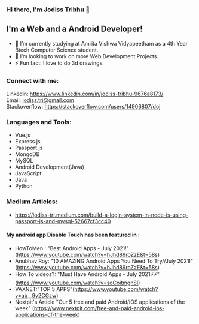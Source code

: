 ### Hi there, I'm Jodiss Tribhu  👋

## I'm a Web and a Android Developer!
- 🏫 I’m currently studying at Amrita Vishwa Vidyapeetham as a 4th Year Btech Computer Science student.
- 👯 I’m looking to work on more Web Development Projects.
- ⚡ Fun fact: I love to do 3d drawings.

### Connect with me:
Linkedin: https://www.linkedin.com/in/jodiss-tribhu-9676a8173/
<br />
Email: jodiss.tri@gmail.com
<br />
Stackoverflow: https://stackoverflow.com/users/14906807/doj

### Languages and Tools:
  - Vue.js
  - Express.js
  - Passport.js
  - MongoDB
  - MySQL
  - Android Development(Java)
  - JavaScript
  - Java
  - Python
  

### Medium Articles:
- https://jodiss-tri.medium.com/build-a-login-system-in-node-js-using-passport-js-and-mysql-52667cf3cc40

#### My android app Disable Touch has been featured in :
  - HowToMen : "Best Android Apps - July 2021!" (https://www.youtube.com/watch?v=hJhd89roZzE&t=58s)
  - Anubhav Roy: "10 AMAZING Android Apps You Need To Try//July 2021!" (https://www.youtube.com/watch?v=hJhd89roZzE&t=58s)
  - How To videos?: "Must Have Android Apps - July 2021⚡⚡" (https://www.youtube.com/watch?v=soCoitmgn8I)
  - VAXNET:"TOP 5 APPS"(https://www.youtube.com/watch?v=ab__9v2CGzw)
  - Nextpit's Article "Our 5 free and paid Android/iOS applications of the week" (https://www.nextpit.com/free-and-paid-android-ios-applications-of-the-week)




